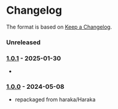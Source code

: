 # Changelog

The format is based on [Keep a Changelog](https://keepachangelog.com/).

### Unreleased

### [1.0.1] - 2025-01-30

-

### [1.0.0] - 2024-05-08

- repackaged from haraka/Haraka

[1.0.0]: https://github.com/haraka/haraka-plugin-esets/releases/tag/v1.0.0
[1.0.1]: https://github.com/haraka/haraka-plugin-esets/releases/tag/1.0.1
